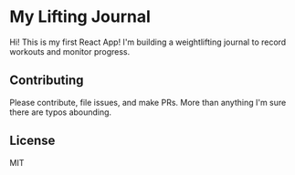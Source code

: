# My Lifting Journal 
Hi! This is my first React App! I'm building a weightlifting journal to record workouts and monitor progress.  

## Contributing

Please contribute, file issues, and make PRs. More than anything I'm sure there are typos abounding.

## License

MIT

[gh-page]: http://btholt.github.io/complete-intro-to-react/
